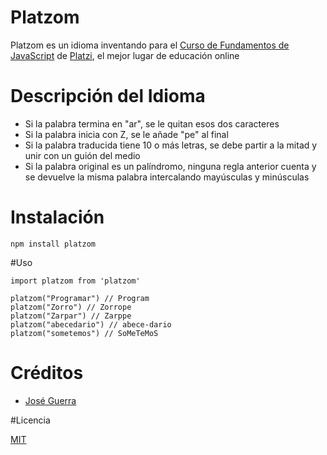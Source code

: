 # Platzom

Platzom es un idioma inventando para el [Curso de Fundamentos de JavaScript](https://platzi.com/js) de [Platzi](https://platzi.com), el mejor lugar de educación online

# Descripción del Idioma

- Si la palabra termina en "ar", se le quitan esos dos caracteres
- Si la palabra inicia con Z, se le añade "pe" al final
- Si la palabra traducida tiene 10 o más letras,
  se debe partir a la mitad y unir con un guión del medio
- Si la palabra original es un palíndromo,
  ninguna regla anterior cuenta y se devuelve
  la misma palabra intercalando mayúsculas y minúsculas

# Instalación

```
npm install platzom
```

#Uso
```
import platzom from 'platzom'

platzom("Programar") // Program
platzom("Zorro") // Zorrope
platzom("Zarpar") // Zarppe
platzom("abecedario") // abece-dario
platzom("sometemos") // SoMeTeMoS
```

# Créditos

- [José Guerra](https://twitter.com/@jose1894)

#Licencia

[MIT](https://opensource.org/licenses/MIT)